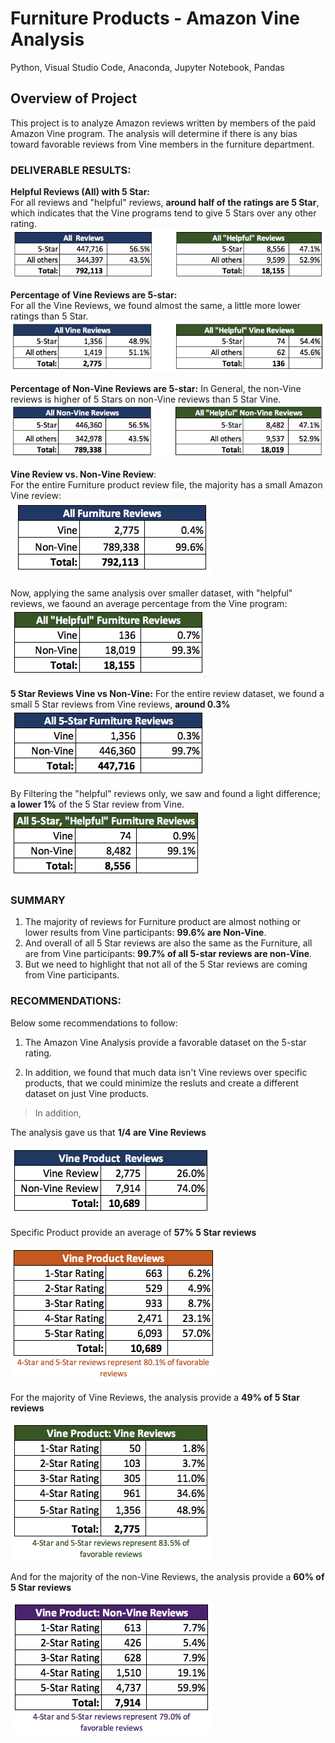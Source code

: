 # Furniture Products - Amazon Vine Analysis

Python, Visual Studio Code, Anaconda, Jupyter Notebook, Pandas

## Overview of Project
This project is to analyze Amazon reviews written by members of the paid Amazon Vine program. The analysis will determine if there is any bias toward favorable reviews from Vine members in the furniture department.


### DELIVERABLE RESULTS:

**Helpful Reviews (All) with 5 Star:**  
For all reviews and "helpful" reviews, **around half of the ratings are 5 Star**, which indicates that the Vine programs tend to give 5 Stars over any other rating.
![d1](https://github.com/ninagoodwin88/Amazon_Vine_Analysis/blob/main/Resources/Images/r5.png)

**Percentage of Vine Reviews are 5-star:**  
For all the Vine Reviews, we found almost the same, a little more lower ratings than 5 Star.
![d1](https://github.com/ninagoodwin88/Amazon_Vine_Analysis/blob/main/Resources/Images/r6.png)  


**Percentage of Non-Vine Reviews are 5-star:** 
In General, the non-Vine reviews is higher of 5 Stars on non-Vine reviews than 5 Star Vine.  
![d1](https://github.com/ninagoodwin88/Amazon_Vine_Analysis/blob/main/Resources/Images/r7.png)

**Vine Review vs. Non-Vine Review**:   
For the entire Furniture product review file, the majority has a small Amazon Vine review:   
![d1](https://github.com/ninagoodwin88/Amazon_Vine_Analysis/blob/main/Resources/Images/r1.png)

Now, applying the same analysis over smaller dataset, with "helpful" reviews, we faound an average percentage from the Vine program:  
![d1](https://github.com/ninagoodwin88/Amazon_Vine_Analysis/blob/main/Resources/Images/r2.png)

**5 Star Reviews Vine vs Non-Vine:** 
For the entire review dataset, we found a small 5 Star reviews from Vine reviews, **around 0.3%**  
![d1](https://github.com/ninagoodwin88/Amazon_Vine_Analysis/blob/main/Resources/Images/r3.png)

By Filtering the "helpful" reviews only, we saw and found a light difference; **a lower 1%** of the 5 Star review from Vine.  
![d1](https://github.com/ninagoodwin88/Amazon_Vine_Analysis/blob/main/Resources/Images/r4.png)


### SUMMARY


1. The majority of reviews for Furniture product are almost nothing or lower results from Vine participants: **99.6% are Non-Vine**.  
2. And overall of all 5 Star reviews are also the same as the Furniture, all are from Vine participants: **99.7% of all 5-star reviews are non-Vine**.
3. But we need to highlight that not all of the 5 Star reviews are coming from Vine participants.


### RECOMMENDATIONS:
Below some recommendations to follow:

1. The Amazon Vine Analysis provide a favorable dataset on the 5-star rating.

2. In addition, we found that much data isn't Vine reviews over specific products, that we could minimize the resluts and create a different dataset on just Vine products.

> In addition, 

The analysis gave us that **1/4 are Vine Reviews**
  
![d1](https://github.com/ninagoodwin88/Amazon_Vine_Analysis/blob/main/Resources/Images/r8.png)  

Specific Product provide an average of **57% 5 Star reviews**  

![d1](https://github.com/ninagoodwin88/Amazon_Vine_Analysis/blob/main/Resources/Images/r9.png)  

For the majority of Vine Reviews, the analysis provide a **49% of 5 Star reviews**   

![d1](https://github.com/ninagoodwin88/Amazon_Vine_Analysis/blob/main/Resources/Images/r10.png)   

And for the majority of the non-Vine Reviews, the analysis provide a **60% of 5 Star reviews**

![d1](https://github.com/ninagoodwin88/Amazon_Vine_Analysis/blob/main/Resources/Images/r11.png) 





